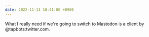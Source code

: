 ```yaml
---
date: 2022-11-11 10:41:00 +0900
---
```


What I really need if we're going to switch to Mastodon is a client by @tapbots:twitter.com.

